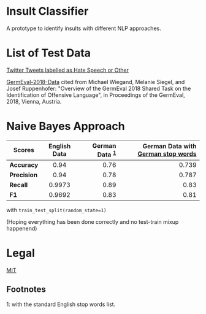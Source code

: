 # Insult Classifier
A prototype to identify insults with different NLP approaches.

# List of Test Data
[Twitter Tweets labelled as Hate Speech or Other](https://github.com/t-davidson/hate-speech-and-offensive-language/tree/master/data)

[GermEval-2018-Data](https://github.com/uds-lsv/GermEval-2018-Data) cited from Michael Wiegand, Melanie Siegel, and Josef Ruppenhofer: "Overview of the GermEval 2018 Shared Task on the Identification of Offensive Language", in Proceedings of the GermEval, 2018, Vienna, Austria.

# Naive Bayes Approach

| Scores        | English Data           | German Data <sup>[1](#myfootnote1)</sup> | German Data with [German stop words](https://github.com/gosia-malgosia/german-stop-words)
| ------------- |:-------------:| -----:|-----:|
| **Accuracy**      | 0.94      | 0.76  |0.739 |
| **Precision**     | 0.94      | 0.78  |0.787 |
| **Recall**        | 0.9973    | 0.89  |0.83  |
| **F1**            | 0.9692    | 0.83  |0.81  |


with `train_test_split(random_state=1)`


(Hoping everything has been done correctly and no test-train mixup happenend)


# Legal
[MIT](https://github.com/not-a-lawyer/insult_classifier/blob/master/LICENSE)

## Footnotes
<a name="myfootnote1">1</a>: with the standard English stop words list.
